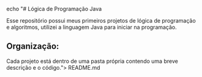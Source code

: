 echo "# Lógica de Programação Java

Esse repositório possui meus primeiros projetos de lógica de programação e algoritmos, utilizei a linguagem Java para iniciar na programação.

## Organização:

Cada projeto está dentro de uma pasta própria contendo uma breve descrição e o código."> README.md